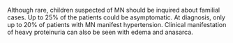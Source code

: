 Although rare, children suspected of MN should be inquired about familial cases. Up to 25% of the patients could be asymptomatic. At diagnosis, only up to 20% of patients with MN manifest hypertension. Clinical manifestation of heavy proteinuria can also be seen with edema and anasarca.